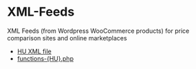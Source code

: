 # XML-Feeds
XML Feeds (from Wordpress WooCommerce products) for price comparison sites and online marketplaces

- [HU XML file](eMAG.hu-xml-structure)
- [functions-{HU}.php](custom-functions-%7BHU%7D.php)
